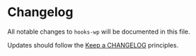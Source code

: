 # Changelog

All notable changes to `hooks-wp` will be documented in this file.

Updates should follow the [Keep a CHANGELOG](http://keepachangelog.com/) principles.

